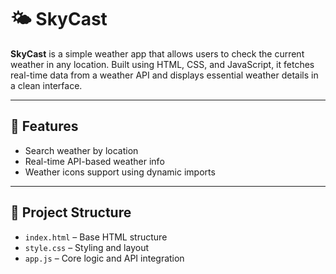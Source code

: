 # 🌤️ SkyCast

**SkyCast** is a simple weather app that allows users to check the current weather in any location. Built using HTML, CSS, and JavaScript, it fetches real-time data from a weather API and displays essential weather details in a clean interface.

---

## 🚀 Features

- Search weather by location  
- Real-time API-based weather info 
- Weather icons support using dynamic imports  

---

## 📁 Project Structure

- `index.html` – Base HTML structure  
- `style.css` – Styling and layout  
- `app.js` – Core logic and API integration  
